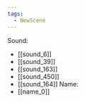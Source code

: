 ```yaml
---
tags:
  - NewScene
---
```

Sound:
- [[sound_6]]
- [[sound_39]]
- [[sound_163]]
- [[sound_450]]
- [[sound_164]]
Name:
- [[name_0]]
